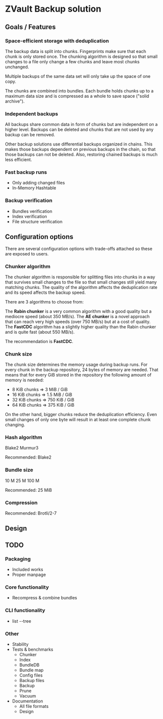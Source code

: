 # ZVault Backup solution

## Goals / Features


### Space-efficient storage with deduplication
The backup data is split into chunks. Fingerprints make sure that each chunk is
only stored once. The chunking algorithm is designed so that small changes to a
file only change a few chunks and leave most chunks unchanged.

Multiple backups of the same data set will only take up the space of one copy.

The chunks are combined into bundles. Each bundle holds chunks up to a maximum
data size and is compressed as a whole to save space ("solid archive").


### Independent backups
All backups share common data in form of chunks but are independent on a higher
level. Backups can be deleted and chunks that are not used by any backup can be
removed.

Other backup solutions use differential backups organized in chains. This makes
those backups dependent on previous backups in the chain, so that those backups
can not be deleted. Also, restoring chained backups is much less efficient.


### Fast backup runs
* Only adding changed files
* In-Memory Hashtable


### Backup verification
* Bundles verification
* Index verification
* File structure verification



## Configuration options
There are several configuration options with trade-offs attached so these are
exposed to users.


### Chunker algorithm
The chunker algorithm is responsible for splitting files into chunks in a way
that survives small changes to the file so that small changes still yield
many matching chunks. The quality of the algorithm affects the deduplication
rate and its speed affects the backup speed.

There are 3 algorithms to choose from:

The **Rabin chunker** is a very common algorithm with a good quality but a
mediocre speed (about 350 MB/s).
The **AE chunker** is a novel approach that can reach very high speeds
(over 750 MB/s) but at a cost of quality.
The **FastCDC** algorithm has a slightly higher quality than the Rabin chunker
and is quite fast (about 550 MB/s).

The recommendation is **FastCDC**.


### Chunk size
The chunk size determines the memory usage during backup runs. For every chunk
in the backup repository, 24 bytes of memory are needed. That means that for
every GiB stored in the repository the following amount of memory is needed:
- 8 KiB chunks => 3 MiB / GiB
- 16 KiB chunks => 1.5 MiB / GiB
- 32 KiB chunks => 750 KiB / GiB
- 64 KiB chunks => 375 KiB / GiB

On the other hand, bigger chunks reduce the deduplication efficiency. Even small
changes of only one byte will result in at least one complete chunk changing.


### Hash algorithm
Blake2
Murmur3

Recommended: Blake2


### Bundle size
10 M
25 M
100 M

Recommended: 25 MiB


### Compression

Recommended: Brotli/2-7


## Design


## TODO

### Packaging
- Included works
- Proper manpage

### Core functionality
- Recompress & combine bundles

### CLI functionality
- list --tree

### Other
- Stability
- Tests & benchmarks
  - Chunker
  - Index
  - BundleDB
  - Bundle map
  - Config files
  - Backup files
  - Backup
  - Prune
  - Vacuum
- Documentation
  - All file formats
  - Design
